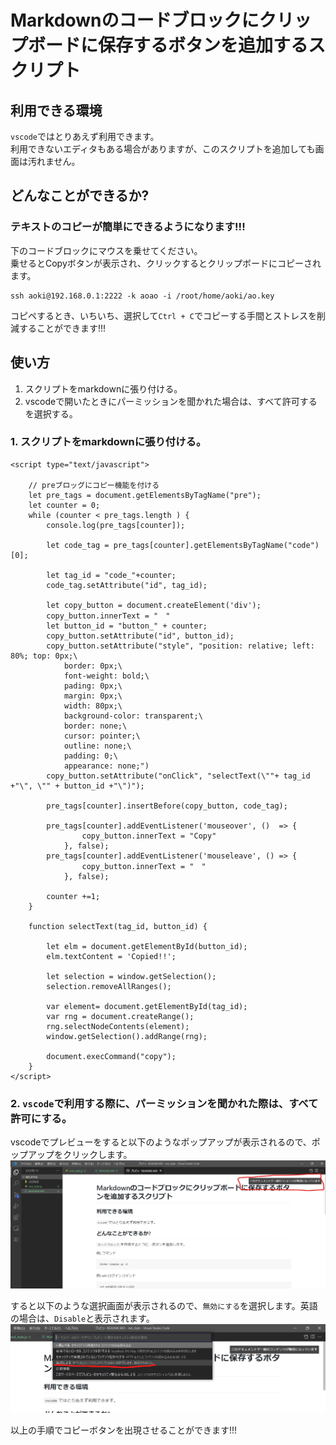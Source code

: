# Markdownのコードブロックにクリップボードに保存するボタンを追加するスクリプト

## 利用できる環境
`vscode`ではとりあえず利用できます。  
利用できないエディタもある場合がありますが、このスクリプトを追加しても画面は汚れません。

## どんなことができるか?

### テキストのコピーが簡単にできるようになります!!!

下のコードブロックにマウスを乗せてください。  
乗せるとCopyボタンが表示され、クリックするとクリップボードにコピーされます。
```
ssh aoki@192.168.0.1:2222 -k aoao -i /root/home/aoki/ao.key
```

コピペするとき、いちいち、選択して`Ctrl + C`でコピーする手間とストレスを削減することができます!!!  


## 使い方
1. スクリプトをmarkdownに張り付ける。
2. vscodeで開いたときにパーミッションを聞かれた場合は、すべて許可するを選択する。

### 1. スクリプトをmarkdownに張り付ける。
    
```
<script type="text/javascript">

    // preブロッグにコピー機能を付ける
    let pre_tags = document.getElementsByTagName("pre");
    let counter = 0;
    while (counter < pre_tags.length ) {
        console.log(pre_tags[counter]);
        
        let code_tag = pre_tags[counter].getElementsByTagName("code")[0];

        let tag_id = "code_"+counter;
        code_tag.setAttribute("id", tag_id);

        let copy_button = document.createElement('div');
        copy_button.innerText = "　"
        let button_id = "button_" + counter;
        copy_button.setAttribute("id", button_id);
        copy_button.setAttribute("style", "position: relative; left: 80%; top: 0px;\
            border: 0px;\
            font-weight: bold;\
            pading: 0px;\
            margin: 0px;\
            width: 80px;\
            background-color: transparent;\
            border: none;\
            cursor: pointer;\
            outline: none;\
            padding: 0;\
            appearance: none;")
        copy_button.setAttribute("onClick", "selectText(\""+ tag_id +"\", \"" + button_id +"\")");

        pre_tags[counter].insertBefore(copy_button, code_tag);

        pre_tags[counter].addEventListener('mouseover', ()  => {
                copy_button.innerText = "Copy"
            }, false);
        pre_tags[counter].addEventListener('mouseleave', () => {
                copy_button.innerText = "　"
            }, false);

        counter +=1;
    }
        
    function selectText(tag_id, button_id) {

        let elm = document.getElementById(button_id);
        elm.textContent = 'Copied!!';

        let selection = window.getSelection();
        selection.removeAllRanges();

        var element= document.getElementById(tag_id);
        var rng = document.createRange();
        rng.selectNodeContents(element);
        window.getSelection().addRange(rng);

        document.execCommand("copy");
    }
</script>
```
### 2. `vscode`で利用する際に、パーミッションを聞かれた際は、すべて許可にする。

vscodeでプレビューをすると以下のようなポップアップが表示されるので、ポップアップをクリックします。  
![](README_img/2021-07-10-13-09-08.png)

すると以下のような選択画面が表示されるので、`無効にする`を選択します。英語の場合は、`Disable`と表示されます。
![](README_img/2021-07-10-13-08-42.png)

以上の手順でコピーボタンを出現させることができます!!!


<!-- スタイルのjs -->
<script type="text/javascript" src="md_style.js"></script>